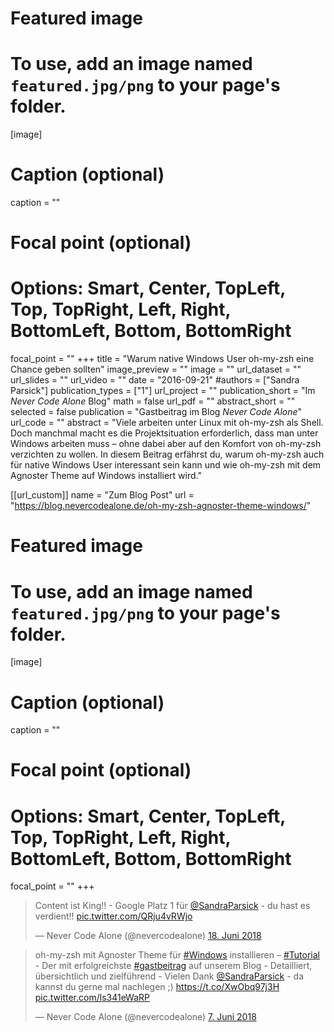 
# Featured image
# To use, add an image named `featured.jpg/png` to your page's folder.
[image]
# Caption (optional)
caption = ""

# Focal point (optional)
# Options: Smart, Center, TopLeft, Top, TopRight, Left, Right, BottomLeft, Bottom, BottomRight
focal_point = ""
+++
title = "Warum native Windows User oh-my-zsh eine Chance geben sollten"
image_preview = ""
image = ""
url_dataset = ""
url_slides = ""
url_video = ""
date = "2016-09-21"
#authors = ["Sandra Parsick"]
publication_types = ["1"]
url_project = ""
publication_short = "Im *Never Code Alone* Blog"
math = false
url_pdf = ""
abstract_short = ""
selected = false
publication = "Gastbeitrag im Blog *Never Code Alone*"
url_code = ""
abstract = "Viele arbeiten unter Linux mit oh-my-zsh als Shell. Doch manchmal macht es die Projektsituation erforderlich, dass man unter Windows arbeiten muss – ohne dabei aber auf den Komfort von oh-my-zsh verzichten zu wollen. In diesem Beitrag erfährst du, warum oh-my-zsh auch für native Windows User interessant sein kann und wie oh-my-zsh mit dem Agnoster Theme auf Windows installiert wird."

[[url_custom]]
name = "Zum Blog Post"
url = "https://blog.nevercodealone.de/oh-my-zsh-agnoster-theme-windows/"


# Featured image
# To use, add an image named `featured.jpg/png` to your page's folder.
[image]
# Caption (optional)
caption = ""

# Focal point (optional)
# Options: Smart, Center, TopLeft, Top, TopRight, Left, Right, BottomLeft, Bottom, BottomRight
focal_point = ""
+++
<blockquote class="twitter-tweet" data-lang="de"><p lang="de" dir="ltr">Content ist King!! - Google Platz 1 für <a href="https://twitter.com/SandraParsick?ref_src=twsrc%5Etfw">@SandraParsick</a> - du hast es verdient!! <a href="https://t.co/QRju4vRWjo">pic.twitter.com/QRju4vRWjo</a></p>&mdash; Never Code Alone (@nevercodealone) <a href="https://twitter.com/nevercodealone/status/1008805595820982272?ref_src=twsrc%5Etfw">18. Juni 2018</a></blockquote>
<script async src="https://platform.twitter.com/widgets.js" charset="utf-8"></script>

<blockquote class="twitter-tweet" data-lang="de"><p lang="de" dir="ltr">oh-my-zsh mit Agnoster Theme für <a href="https://twitter.com/hashtag/Windows?src=hash&amp;ref_src=twsrc%5Etfw">#Windows</a> installieren – <a href="https://twitter.com/hashtag/Tutorial?src=hash&amp;ref_src=twsrc%5Etfw">#Tutorial</a> - Der mit erfolgreichste <a href="https://twitter.com/hashtag/gastbeitrag?src=hash&amp;ref_src=twsrc%5Etfw">#gastbeitrag</a> auf unserem Blog - Detailliert, übersichtlich und zielführend - Vielen Dank <a href="https://twitter.com/SandraParsick?ref_src=twsrc%5Etfw">@SandraParsick</a> - da kannst du gerne mal nachlegen ;) <a href="https://t.co/XwObq97j3H">https://t.co/XwObq97j3H</a> <a href="https://t.co/ls341eWaRP">pic.twitter.com/ls341eWaRP</a></p>&mdash; Never Code Alone (@nevercodealone) <a href="https://twitter.com/nevercodealone/status/1004729211238612994?ref_src=twsrc%5Etfw">7. Juni 2018</a></blockquote>
<script async src="https://platform.twitter.com/widgets.js" charset="utf-8"></script>
